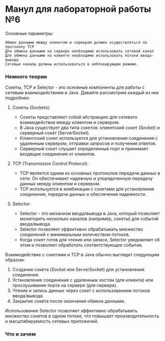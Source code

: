 # Манул для лабораторной работы №6

Основные параметры:
```
Обмен данными между клиентом и сервером должен осуществляться по протоколу TCP
Для обмена данными на сервере необходимо использовать сетевой канал
Для обмена данными на клиенте необходимо использовать потоки ввода-вывода
Сетевые каналы должны использоваться в неблокирующем режиме.
```


### Немного теории
Сокеты, TCP и Selector - это основные компоненты для работы с сетевым взаимодействием в Java. Давайте рассмотрим каждый из них подробнее:

1. Сокеты (Sockets):
   - Сокеты представляют собой абстракцию для сетевого взаимодействия между клиентом и сервером.
   - В Java существует два типа сокетов: клиентский сокет (Socket) и серверный сокет (ServerSocket).
   - Клиентский сокет используется для установления соединения с удаленным сервером, отправки запросов и получения ответов.
   - Серверный сокет слушает определенный порт и принимает входящие соединения от клиентов.

2. TCP (Transmission Control Protocol):
   - TCP является одним из основных протоколов передачи данных в сети. Он обеспечивает надежную и упорядоченную передачу данных между клиентом и сервером.
   - TCP используется в комбинации с сокетами для установления соединения, передачи данных и обеспечения надежности.

3. Selector:
   - Selector - это механизм ввода/вывода в Java, который позволяет мониторить несколько каналов (например, сокеты) для событий ввода/вывода.
   - Selector позволяет эффективно обрабатывать множество соединений с минимальным количеством потоков.
   - Когда сокет готов для чтения или записи, Selector уведомляет об этом и позволяет обработать соответствующее событие.

Взаимодействие с сокетами и TCP в Java обычно выглядит следующим образом:
1. Создание сокета (Socket или ServerSocket) для установления соединения.
2. Установление соединения с удаленным хостом (для клиента) или прослушивание порта на сервере (для сервера).
3. Чтение и запись данных через сокет с использованием потоков ввода/вывода.
4. Закрытие сокета после окончания обмена данными.

Использование Selector позволяет эффективно обрабатывать множество сокетов в одном потоке, что повышает производительность и масштабируемость сетевых приложений.

### Что и зачем
